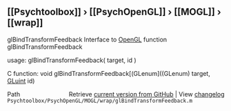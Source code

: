 ## [[Psychtoolbox]] &#8250; [[PsychOpenGL]] &#8250; [[MOGL]] &#8250; [[wrap]]

glBindTransformFeedback  Interface to [OpenGL](OpenGL) function glBindTransformFeedback  
  
usage:  glBindTransformFeedback( target, id )  
  
C function:  void glBindTransformFeedback[(GLenum]((GLenum) target, [GLuint](GLuint) id)  




<div class="code_header" style="text-align:right;">
  <span style="float:left;">Path&nbsp;&nbsp;</span> <span class="counter">Retrieve <a href=
  "https://raw.github.com/Psychtoolbox-3/Psychtoolbox-3/beta/Psychtoolbox/PsychOpenGL/MOGL/wrap/glBindTransformFeedback.m">current version from GitHub</a> | View <a href=
  "https://github.com/Psychtoolbox-3/Psychtoolbox-3/commits/beta/Psychtoolbox/PsychOpenGL/MOGL/wrap/glBindTransformFeedback.m">changelog</a></span>
</div>
<div class="code">
  <code>Psychtoolbox/PsychOpenGL/MOGL/wrap/glBindTransformFeedback.m</code>
</div>

